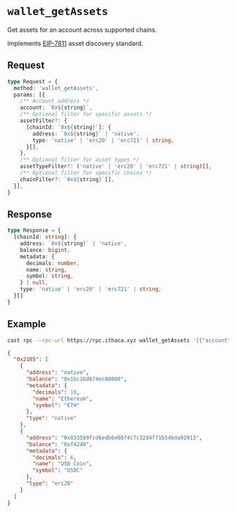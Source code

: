 # `wallet_getAssets`

Get assets for an account across supported chains.

Implements [EIP-7811](https://eips.ethereum.org/EIPS/eip-7811) asset discovery standard.

## Request

```ts
type Request = {
  method: 'wallet_getAssets',
  params: [{
    /** Account address */
    account: `0x${string}`,
    /** Optional filter for specific assets */
    assetFilter?: {
      [chainId: `0x${string}`]: {
        address: `0x${string}` | 'native',
        type: 'native' | 'erc20' | 'erc721' | string,
      }[],
    },
    /** Optional filter for asset types */
    assetTypeFilter?: ('native' | 'erc20' | 'erc721' | string)[],
    /** Optional filter for specific chains */
    chainFilter?: `0x${string}`[],
  }],
}
```

## Response

```ts
type Response = {
  [chainId: string]: {
    address: `0x${string}` | 'native',
    balance: bigint,
    metadata: {
      decimals: number,
      name: string,
      symbol: string,
    } | null,
    type: 'native' | 'erc20' | 'erc721' | string,
  }[]
}
```

## Example

```sh
cast rpc --rpc-url https://rpc.ithaca.xyz wallet_getAssets '[{"account": "0x1234567890123456789012345678901234567890"}]'
```

```json
{
  "0x2105": [
    {
      "address": "native",
      "balance": "0x1bc16d674ec80000",
      "metadata": {
        "decimals": 18,
        "name": "Ethereum",
        "symbol": "ETH"
      },
      "type": "native"
    },
    {
      "address": "0x833589fcd6edb6e08f4c7c32d4f71b54bda02913",
      "balance": "0xf4240",
      "metadata": {
        "decimals": 6,
        "name": "USD Coin",
        "symbol": "USDC"
      },
      "type": "erc20"
    }
  ]
}
```
